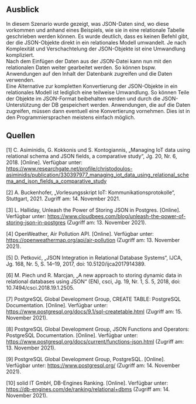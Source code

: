 ## Ausblick

In diesem Szenario wurde gezeigt, was JSON-Daten sind, wo diese vorkommen und anhand eines Beispiels, wie sie in eine relationale Tabelle geschrieben werden können.
Es wurde deutlich, dass es keinen Befehl gibt, der die JSON-Objekte direkt in ein relationales Modell umwandelt.
Je nach Komplexität und Verschachtelung der JSON-Objekte ist eine Umwandlung kompliziert.<br>
Nach dem Einfügen der Daten aus der JSON-Datei kann nun mit den relationalen Daten weiter gearbeitet werden.
So können bspw. Anwendungen auf den Inhalt der Datenbank zugreifen und die Daten verwenden.<br>
Eine Alternative zur kompletten Konvertierung der JSON-Objekte in ein relationales Modell ist lediglich eine teilweise Umwandlung.
So können Teile der Objekte im JSON-Format beibehalten werden und durch die JSON-Unterstützung der DB gespeichert werden.
Anwendungen, die auf die Daten zugreifen, müssen dann eventuell eine Konvertierung vornehmen.
Dies ist in den Programmiersprachen meistens einfach möglich.

## Quellen

[1] C. Asiminidis, G. Kokkonis und S. Kontogiannis, „Managing IoT data using relational schema and JSON fields, a comparative study“, Jg. 20, Nr. 6, 2018. [Online]. Verfügbar unter: https://www.researchgate.net/profile/christodoulos-asiminidis/publication/330397977_managing_iot_data_using_relational_schema_and_json_fields_a_comparative_study

[2] A. Buckenhofer, „Vorlesungsskript IoT: Kommunikationsprotokolle“, Stuttgart, 2021. Zugriff am: 14. November 2021.

[3] L. Halliday, Unleash the Power of Storing JSON in Postgres. [Online]. Verfügbar unter: https://www.cloudbees.com/blog/unleash-the-power-of-storing-json-in-postgres (Zugriff am: 13. November 2021).

[4] OpenWeather, Air Pollution API. [Online]. Verfügbar unter: https://openweathermap.org/api/air-pollution (Zugriff am: 13. November 2021).

[5] D. Petković, „JSON Integration in Relational Database Systems“, IJCA, Jg. 168, Nr. 5, S. 14–19, 2017, doi: 10.5120/ijca2017914389.

[6] M. Piech und R. Marcjan, „A new approach to storing dynamic data in relational databases using JSON“ (EN), csci, Jg. 19, Nr. 1, S. 5, 2018, doi: 10.7494/csci.2018.19.1.2505.

[7] PostgreSQL Global Development Group, CREATE TABLE: PostgreSQL Documentation. [Online]. Verfügbar unter: https://www.postgresql.org/docs/9.1/sql-createtable.html (Zugriff am: 15. November 2021).

[8] PostgreSQL Global Development Group, JSON Functions and Operators: PostgreSQL Documentation. [Online]. Verfügbar unter: https://www.postgresql.org/docs/current/functions-json.html (Zugriff am: 13. November 2021).

[9] PostgreSQL Global Development Group, PostgreSQL. [Online]. Verfügbar unter: https://www.postgresql.org/ (Zugriff am: 14. November 2021).

[10] solid IT GmbH, DB-Engines Ranking. [Online]. Verfügbar unter: https://db-engines.com/de/ranking/relational+dbms (Zugriff am: 14. November 2021).
